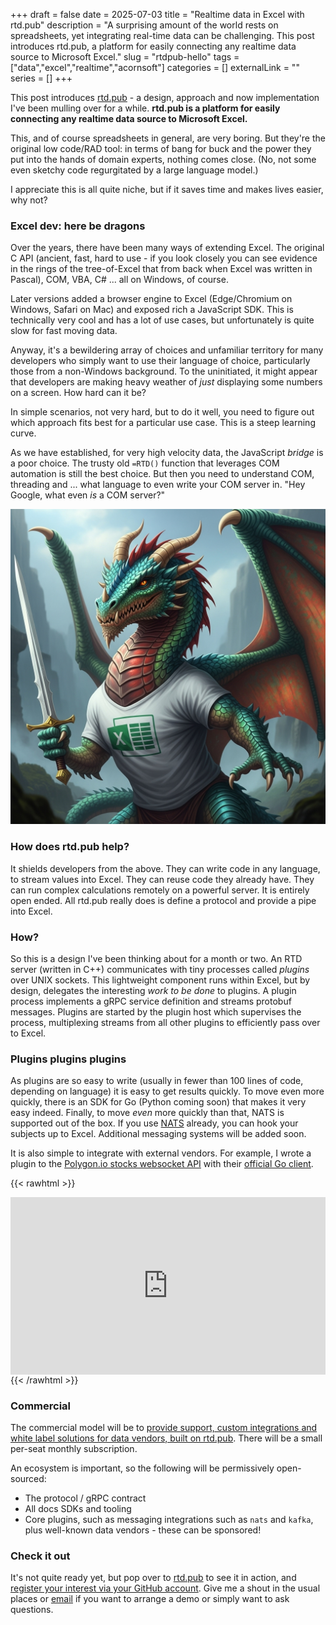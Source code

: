+++ 
draft = false
date = 2025-07-03
title = "Realtime data in Excel with rtd.pub"
description = "A surprising amount of the world rests on spreadsheets, yet integrating real-time data can be challenging. This post introduces rtd.pub, a platform for easily connecting any realtime data source to Microsoft Excel."
slug = "rtdpub-hello"
tags = ["data","excel","realtime","acornsoft"]
categories = []
externalLink = ""
series = []
+++

This post introduces [rtd.pub](https://rtd.pub) - a design, approach and now implementation I've been mulling over for a while. **rtd.pub is a platform for easily connecting any realtime data source to Microsoft Excel.**

This, and of course spreadsheets in general, are very boring. But they're the original low code/RAD tool: in terms of bang for buck and the power they put into the hands of domain experts, nothing comes close. (No, not some even sketchy code regurgitated by a large language model.)

I appreciate this is all quite niche, but if it saves time and makes lives easier, why not?

### Excel dev: here be dragons

Over the years, there have been many ways of extending Excel. The original C API (ancient, fast, hard to use - if you look closely you can see evidence in the rings of the tree-of-Excel that from back when Excel was written in Pascal), COM, VBA, C# ... all on Windows, of course.

Later versions added a browser engine to Excel (Edge/Chromium on Windows, Safari on Mac) and exposed rich a JavaScript SDK. This is technically very cool and has a lot of use cases, but unfortunately is quite slow for fast moving data.

Anyway, it's a bewildering array of choices and unfamiliar territory for many developers who simply want to use their language of choice, particularly those from a non-Windows background. To the uninitiated, it might appear that developers are making heavy weather of _just_ displaying some numbers on a screen. How hard can it be?

In simple scenarios, not very hard, but to do it well, you need to figure out which approach fits best for a particular use case. This is a steep learning curve.

As we have established, for very high velocity data, the JavaScript _bridge_ is a poor choice. The trusty old `=RTD()` function that leverages COM automation is still the best choice. But then you need to understand COM, threading and ... what language to even write your COM server in. "Hey Google, what even _is_ a COM server?"

![Xander the dragon - generated by Gemini](./xander-the-dragon.jpg)

### How does rtd.pub help?

It shields developers from the above. They can write code in any language, to stream values into Excel. They can reuse code they already have. They can run complex calculations remotely on a powerful server. It is entirely open ended. All rtd.pub really does is define a protocol and provide a pipe into Excel.

### How?

So this is a design I've been thinking about for a month or two. An RTD server (written in C++) communicates with tiny processes called _plugins_ over UNIX sockets. This lightweight component runs within Excel, but by design, delegates the interesting _work to be done_ to plugins. A plugin process implements a gRPC service definition and streams protobuf messages. Plugins are started by the plugin host which supervises the process, multiplexing streams from all other plugins to efficiently pass over to Excel.

### Plugins plugins plugins

As plugins are so easy to write (usually in fewer than 100 lines of code, depending on language) it is easy to get results quickly. To move even more quickly, there is an SDK for Go (Python coming soon) that makes it very easy indeed. Finally, to move _even_ more quickly than that, NATS is supported out of the box. If you use [NATS](https://nats.io) already, you can hook your subjects up to Excel. Additional messaging systems will be added soon.

It is also simple to integrate with external vendors. For example, I wrote a plugin to the [Polygon.io stocks websocket API](https://polygon.io/docs/websocket/stocks/overview) with their [official Go client](https://github.com/polygon-io/client-go).

{{< rawhtml >}}

<div style="padding:56.25% 0 0 0;position:relative;"><iframe src="https://player.vimeo.com/video/1095719570?h=8f8664b780&amp;badge=0&amp;autopause=0&amp;player_id=0&amp;app_id=58479" frameborder="0" allow="autoplay; fullscreen; picture-in-picture; clipboard-write; encrypted-media; web-share" style="position:absolute;top:0;left:0;width:100%;height:100%;" title="rtd.pub websocket plugin"></iframe></div><script src="https://player.vimeo.com/api/player.js"></script>{{< /rawhtml >}}

### Commercial

The commercial model will be to [provide support, custom integrations and white label solutions for data vendors, built on rtd.pub](https://acornsoft.uk). There will be a small per-seat monthly subscription.

An ecosystem is important, so the following will be permissively open-sourced:

- The protocol / gRPC contract
- All docs SDKs and tooling
- Core plugins, such as messaging integrations such as `nats` and `kafka`, plus well-known data vendors - these can be sponsored!

### Check it out

It's not quite ready yet, but pop over to [rtd.pub](https://rtd.pub) to see it in action, and [register your interest via your GitHub account](https://rtd.pub/register.html). Give me a shout in the usual places or [email](mailto:cells@rtd.pub) if you want to arrange a demo or simply want to ask questions.
